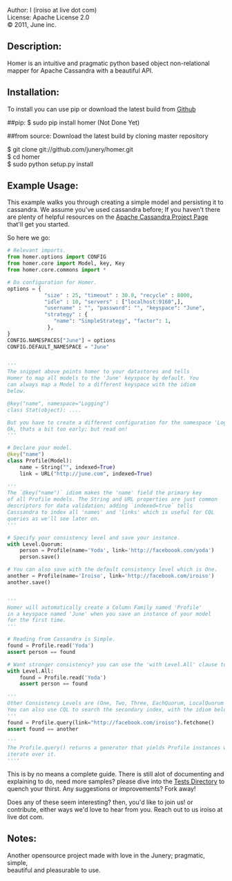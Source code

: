 Author: I (iroiso at live dot com)  
License: Apache License 2.0  
&copy; 2011, June inc.

Description:
------------
Homer is an intuitive and pragmatic python based object non-relational 
mapper for Apache Cassandra with a beautiful API.

Installation:
-------------
To install you can use pip or download the latest build from 
[Github](http://github.com/junery/homer)

##pip:
$ sudo pip install homer (Not Done Yet)

##from source:
Download the latest build by cloning master repository

$ git clone git://github.com/junery/homer.git  
$ cd homer  
$ sudo python setup.py install  

Example Usage:
--------------
This example walks you through creating a simple model and persisting it to cassandra. 
We assume you've used cassandra before; If you haven't there are plenty of helpful 
resources on the [Apache Cassandra Project Page](http://cassandra.apache.org) that'll get you started.

So here we go:

```python
# Relevant imports.
from homer.options import CONFIG
from homer.core import Model, key, Key
from homer.core.commons import *

# Do configuration for Homer.
options = {
            "size" : 25, "timeout" : 30.0, "recycle" : 8000,
            "idle" : 10, "servers" : ["localhost:9160",],
            "username" : "", "password": "", "keyspace": "June",
            "strategy" : {
               "name": "SimpleStrategy", "factor": 1,
             },
}
CONFIG.NAMESPACES["June"] = options
CONFIG.DEFAULT_NAMESPACE = "June"


'''
The snippet above points homer to your datastores and tells
Homer to map all models to the 'June' keyspace by default. You
can always map a Model to a different keyspace with the idiom 
below.

@key("name", namespace="Logging")
class Stat(object): ....

But you have to create a different configuration for the namespace 'Logging';
Ok, thats a bit too early; but read on!
'''

# Declare your model. 
@key("name")
class Profile(Model): 
    name = String("", indexed=True)
    link = URL("http://june.com", indexed=True)
    
'''
The `@key("name")` idiom makes the 'name' field the primary key
of all Profile models. The String and URL properties are just common
descriptors for data validation; adding `indexed=true` tells 
Casssandra to index all 'names' and 'links' which is useful for CQL
queries as we'll see later on.
'''

# Specify your consistency level and save your instance.
with Level.Quorum:
    person = Profile(name='Yoda', link='http://faceboook.com/yoda')
    person.save()

# You can also save with the default consistency level which is One.  
another = Profile(name='Iroiso', link='http://facebook.com/iroiso')
another.save()


'''
Homer will automatically create a Column Family named 'Profile' 
in a keyspace named 'June' when you save an instance of your model
for the first time.
'''

# Reading from Cassandra is Simple.
found = Profile.read('Yoda') 
assert person == found

# Want stronger consistency? you can use the 'with Level.All' clause too!
with Level.All:
    found = Profile.read('Yoda')
    assert person == found
    
'''
Other Consistency Levels are (One, Two, Three, EachQuorum, LocalQuorum and Any), 
You can also use CQL to search the secondary index, with the idiom below.
'''
found = Profile.query(link="http://facebook.com/iroiso").fetchone()
assert found == another

'''
The Profile.query() returns a generator that yields Profile instances when you
iterate over it. 
''''
```
This is by no means a complete guide. There is still alot of documenting
and explaining to do, need more samples? please dive into the [Tests Directory](http://github.com/junery/homer/src/tests) 
to quench your thirst. Any suggestions or improvements? Fork away!

Does any of these seem interesting? then, you'd like to join us! or contribute, 
either ways we'd love to hear from you. Reach out to us iroiso at live dot com.

Notes:
------
Another opensource project made with love in the Junery; pragmatic, simple,  
beautiful and pleasurable to use.

